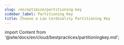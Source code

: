 ```yaml
---
slug: /en/optimize/partitioning-key
sidebar_label: Partitioning Key
title: Choose a Low Cardinality Partitioning Key
---
```


import Content from '@site/docs/en/cloud/bestpractices/partitioningkey.md';

<Content />
